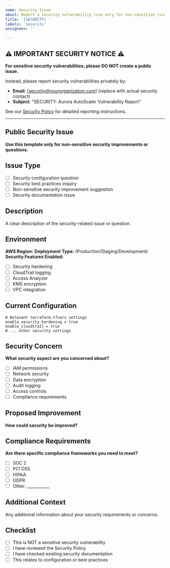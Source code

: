 ```yaml
---
name: Security Issue
about: Report a security vulnerability (use only for non-sensitive issues)
title: '[SECURITY] '
labels: 'security'
assignees: ''

---
```


## ⚠️ IMPORTANT SECURITY NOTICE ⚠️

**For sensitive security vulnerabilities, please DO NOT create a public issue.**

Instead, please report security vulnerabilities privately by:
- **Email**: [security@yourorganization.com] (replace with actual security contact)
- **Subject**: "SECURITY: Aurora AutoScaler Vulnerability Report"

See our [Security Policy](../../SECURITY.md) for detailed reporting instructions.

---

## Public Security Issue
**Use this template only for non-sensitive security improvements or questions.**

## Issue Type
- [ ] Security configuration question
- [ ] Security best practices inquiry
- [ ] Non-sensitive security improvement suggestion
- [ ] Security documentation issue

## Description
A clear description of the security-related issue or question.

## Environment
**AWS Region:** 
**Deployment Type:** (Production/Staging/Development)
**Security Features Enabled:**
- [ ] Security hardening
- [ ] CloudTrail logging
- [ ] Access Analyzer
- [ ] KMS encryption
- [ ] VPC integration

## Current Configuration
```hcl
# Relevant terraform.tfvars settings
enable_security_hardening = true
enable_cloudtrail = true
# ... other security settings
```

## Security Concern
**What security aspect are you concerned about?**
- [ ] IAM permissions
- [ ] Network security
- [ ] Data encryption
- [ ] Audit logging
- [ ] Access controls
- [ ] Compliance requirements

## Proposed Improvement
**How could security be improved?**

## Compliance Requirements
**Are there specific compliance frameworks you need to meet?**
- [ ] SOC 2
- [ ] PCI DSS
- [ ] HIPAA
- [ ] GDPR
- [ ] Other: ___________

## Additional Context
Any additional information about your security requirements or concerns.

## Checklist
- [ ] This is NOT a sensitive security vulnerability
- [ ] I have reviewed the Security Policy
- [ ] I have checked existing security documentation
- [ ] This relates to configuration or best practices